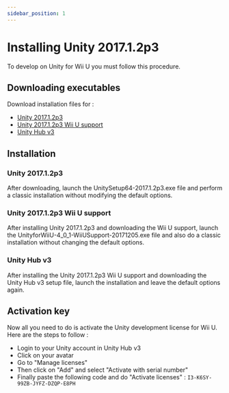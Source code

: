 ```yaml
---
sidebar_position: 1
---
```


# Installing Unity 2017.1.2p3

To develop on Unity for Wii U you must follow this procedure.

## Downloading executables

Download installation files for :
- [Unity 2017.1.2p3](https://download.unity3d.com/download_unity/249a06fbaf10/Windows64EditorInstaller/UnitySetup64-2017.1.2p3.exe)
- [Unity 2017.1.2p3 Wii U support](https://drive.google.com/file/d/1CT7PZ_xNFPaWkwN-37TjYGIb3Xk9Y13p/view?usp=sharing)
- [Unity Hub v3](https://unity.com/unity-hub)

## Installation

### Unity 2017.1.2p3

After downloading, launch the UnitySetup64-2017.1.2p3.exe file and perform a classic installation without modifying the default options.

### Unity 2017.1.2p3 Wii U support

After installing Unity 2017.1.2p3 and downloading the Wii U support, launch the UnityforWiiU-4_0_1-WiiUSupport-20171205.exe file and also do a classic installation without changing the default options.

### Unity Hub v3

After installing the Unity 2017.1.2p3 Wii U support and downloading the Unity Hub v3 setup file, launch the installation and leave the default options again.

## Activation key

Now all you need to do is activate the Unity development license for Wii U. Here are the steps to follow :
- Login to your Unity account in Unity Hub v3
- Click on your avatar
- Go to "Manage licenses"
- Then click on "Add" and select "Activate with serial number"
- Finally paste the following code and do "Activate licenses" : `I3-K6SY-99ZB-JYFZ-DZQP-E8PH`